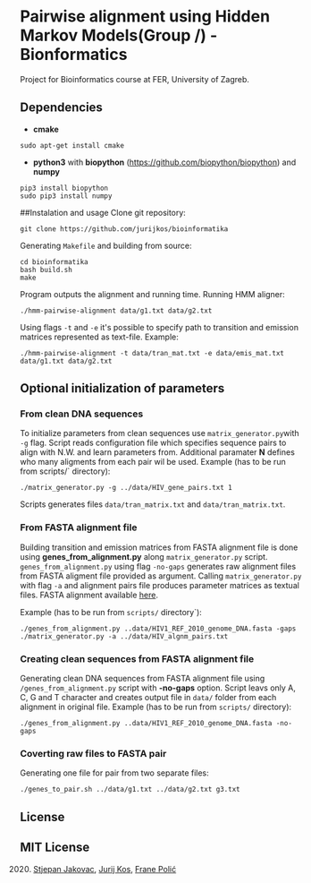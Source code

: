 # Pairwise alignment using Hidden Markov Models(Group /) - Bionformatics

Project for Bioinformatics course at FER, University of Zagreb.

## Dependencies
- **cmake**
```
sudo apt-get install cmake
```
- **python3** with **biopython** (https://github.com/biopython/biopython) and **numpy**
```
pip3 install biopython
sudo pip3 install numpy
```

##Instalation and usage
Clone git repository:
```
git clone https://github.com/jurijkos/bioinformatika
```

Generating `Makefile` and building from source:
```
cd bioinformatika
bash build.sh
make
```

Program outputs the alignment and running time. 
Running HMM aligner:
```
./hmm-pairwise-alignment data/g1.txt data/g2.txt
```

Using flags `-t` and `-e` it's possible to specify path to transition and emission matrices represented
as text-file.
Example:
```
./hmm-pairwise-alignment -t data/tran_mat.txt -e data/emis_mat.txt data/g1.txt data/g2.txt
```



## Optional initialization of parameters

### From clean DNA sequences
To initialize parameters from clean sequences use `matrix_generator.py`with `-g` flag. Script
reads configuration file which specifies sequence pairs to align with N.W. and learn parameters from.
Additional paramater **N** defines who many aligments from each pair wil be used.
Example (has to be run from scripts/` directory):
```
./matrix_generator.py -g ../data/HIV_gene_pairs.txt 1
```
Scripts generates files `data/tran_matrix.txt` and `data/tran_matrix.txt`.

###  From FASTA alignment file
Building transition and emission matrices from FASTA alignment file is done using
**genes_from_alignment.py** along `matrix_generator.py` script. `genes_from_alignment.py`
using flag `-no-gaps` generates raw alignment files from FASTA aligment file provided as argument.
Calling `matrix_generator.py` with flag `-a` and alignment pairs file produces parameter matrices
as textual files. FASTA alignment available [here](https://www.hiv.lanl.gov/content/sequence/NEWALIGN/align.html).

Example (has to be run from `scripts/` directory`):
```
./genes_from_alignment.py ..data/HIV1_REF_2010_genome_DNA.fasta -gaps
./matrix_generator.py -a ../data/HIV_algnm_pairs.txt
```

### Creating clean sequences from FASTA alignment file
Generating clean DNA sequences from FASTA alignment file using `/genes_from_alignment.py` script
with **-no-gaps** option. Script leavs only A, C, G and T character and creates output file in `data/` folder
from each alignment in original file. 
Example (has to be run from `scripts/` directory):
```
./genes_from_alignment.py ..data/HIV1_REF_2010_genome_DNA.fasta -no-gaps
```

### Coverting raw files to FASTA pair
Generating one file for pair from two separate files:
```
./genes_to_pair.sh ../data/g1.txt ../data/g2.txt g3.txt
```

License
---------
MIT License
---------
2020. [Stjepan Jakovac](https://github.com/sJakovac), [Jurij Kos](https://github.com/jurijkos), [Frane Polić](https://github.com/fPolic)
